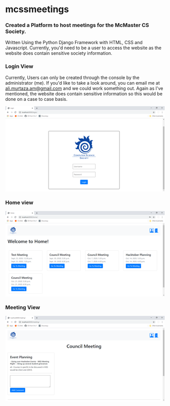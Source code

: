 # mcssmeetings
### Created a Platform to host meetings for the McMaster CS Society.
Written Using the Python Django Framework with HTML, CSS and Javascript.
Currently, you'd need to be a user to access the website as the website does contain sensitive society information.

### Login View
Currently, Users can only be created through the console by the administrator (me). If you'd like to take a look around, you can email me at ali.murtaza.am@gmail.com and we could work something out. Again as I've mentioned, the website does contain sensitive information so this would be done on a case to case basis.

![Login View](./loginView.png)

### Home view
![Home View](./homeView.png)

### Meeting View
![Meeting View](./meetingView.png)
